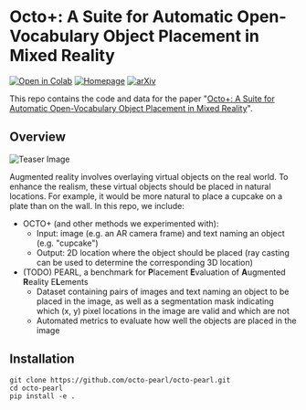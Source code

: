 # Octo+: A Suite for Automatic Open-Vocabulary Object Placement in Mixed Reality
[![Open in Colab](https://colab.research.google.com/assets/colab-badge.svg)](https://colab.research.google.com/github/octo-pearl/octo-pearl/blob/main/demo.ipynb) [![Homepage](https://img.shields.io/badge/🌐-Homepage-blue)](https://octo-pearl.github.io/) [![arXiv](https://img.shields.io/badge/📖-arXiv-b31b1b)](https://octo-pearl.github.io/)

This repo contains the code and data for the paper "[Octo+: A Suite for Automatic Open-Vocabulary Object Placement in Mixed Reality](https://octo-pearl.github.io/)".

## Overview
![Teaser Image](assets/teaser.png)

Augmented reality involves overlaying virtual objects on the real world. To enhance the realism, these virtual objects should be placed in natural locations. For example, it would be more natural to place a cupcake on a plate than on the wall. In this repo, we include:
- OCTO+ (and other methods we experimented with):
  - Input: image (e.g. an AR camera frame) and text naming an object (e.g. "cupcake")
  - Output: 2D location where the object should be placed (ray casting can be used to determine the corresponding 3D location)
- (TODO) PEARL, a benchmark for **P**lacement **E**valuation of **A**ugmented **R**eality E**L**ements
  - Dataset containing pairs of images and text naming an object to be placed in the image, as well as a segmentation mask indicating which (x, y) pixel locations in the image are valid and which are not
  - Automated metrics to evaluate how well the objects are placed in the image


## Installation
```
git clone https://github.com/octo-pearl/octo-pearl.git
cd octo-pearl
pip install -e .
```
